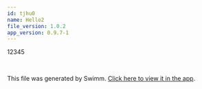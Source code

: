 ```yaml
---
id: tjhu0
name: Hello2
file_version: 1.0.2
app_version: 0.9.7-1
---
```


12345

<br/>

This file was generated by Swimm. [Click here to view it in the app](http://localhost:5000/repos/ls4DA2fLasmQuEbT4ipw/docs/tjhu0).